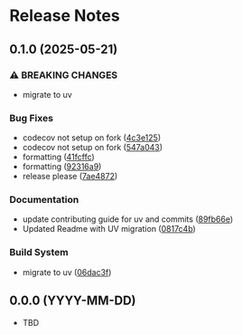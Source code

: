 # Release Notes

## 0.1.0 (2025-05-21)


### ⚠ BREAKING CHANGES

* migrate to uv

### Bug Fixes

* codecov not setup on fork ([4c3e125](https://github.com/TheBoatyMcBoatFace/allusgov/commit/4c3e12528e5efee60dcaf9160085d0fabdff0d3b))
* codecov not setup on fork ([547a043](https://github.com/TheBoatyMcBoatFace/allusgov/commit/547a043566fad517f918046fa01b1acf27a26041))
* formatting ([41fcffc](https://github.com/TheBoatyMcBoatFace/allusgov/commit/41fcffce3541c6e9d4b49b715751d278a9badb09))
* formatting ([92316a9](https://github.com/TheBoatyMcBoatFace/allusgov/commit/92316a97212a0373d5d54303dac5f0caa390f675))
* release please ([7ae4872](https://github.com/TheBoatyMcBoatFace/allusgov/commit/7ae4872937965beb922e0b5867d5a934136263b4))


### Documentation

* update contributing guide for uv and commits ([89fb66e](https://github.com/TheBoatyMcBoatFace/allusgov/commit/89fb66e61104ff2f96612482fdb3695bb2ff435b))
* Updated Readme with UV migration ([0817c4b](https://github.com/TheBoatyMcBoatFace/allusgov/commit/0817c4b6e6d19158031dfd0f610a62527dfb5bb4))


### Build System

* migrate to uv ([06dac3f](https://github.com/TheBoatyMcBoatFace/allusgov/commit/06dac3f8644fcab7df5ee976936f298663a78c3d))

## 0.0.0 (YYYY-MM-DD)

 - TBD

